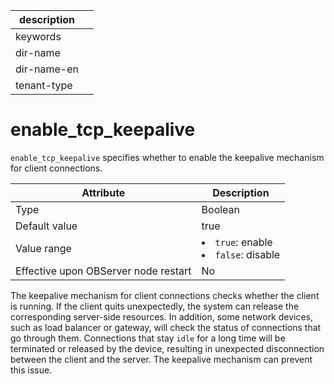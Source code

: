 | description ||
|---|---|
| keywords ||
| dir-name ||
| dir-name-en ||
| tenant-type ||

enable_tcp_keepalive
=========================================

`enable_tcp_keepalive` specifies whether to enable the keepalive mechanism for client connections.


| Attribute | Description |
|------------------|--------------------------------------------------------------------------------------------------------------|
| Type | Boolean |
| Default value | true |
| Value range | <li> `true`: enable   <li> `false`: disable |
| Effective upon OBServer node restart | No |



The keepalive mechanism for client connections checks whether the client is running. If the client quits unexpectedly, the system can release the corresponding server-side resources. In addition, some network devices, such as load balancer or gateway, will check the status of connections that go through them. Connections that stay `idle` for a long time will be terminated or released by the device, resulting in unexpected disconnection between the client and the server. The keepalive mechanism can prevent this issue.
